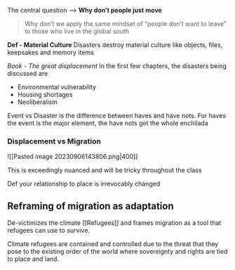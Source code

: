 The central question —> **Why don’t people just move**

> Why don’t we apply the same mindset of “people don’t want to leave” to those who live in the global south 

**Def - Material Culture** 
Disasters destroy material culture like objects, files, keepsakes and memory items

*Book - The great displacement*
In the first few chapters, the disasters being discussed are
- Environmental vulnerability 
- Housing shortages
- Neoliberalism

Event vs Disaster is the difference between haves and have nots. For haves the event is the major element, the have nots get the whole enchilada

### Displacement vs Migration 
![[Pasted image 20230906143806.png|400]]

This is exceedingly nuanced and will be tricky throughout the class

Def your relationship to place is irrevocably changed 

## Reframing of migration as adaptation
De-victimizes the climate [[Refugees]] and frames migration as a tool that refugees can use to survive. 

Climate refugees are contained and controlled due to the threat that they pose to the existing order of the world where sovereignty and rights are tied to place and land.